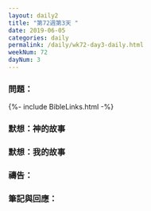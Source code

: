 ```yaml
---
layout: daily2
title: "第72週第3天 "
date: 2019-06-05
categories: daily
permalink: /daily/wk72-day3-daily.html
weekNum: 72
dayNum: 3
---
```


### 問題：
 
{%- include BibleLinks.html -%}

### 默想：神的故事


### 默想：我的故事


### 禱告：

### 筆記與回應：
